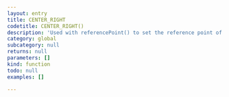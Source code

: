 ```yaml
---
layout: entry
title: CENTER_RIGHT
codetitle: CENTER_RIGHT()
description: 'Used with referencePoint() to set the reference point of transformations to the center right of the page item.'
category: global
subcategory: null
returns: null
parameters: []
kind: function
todo: null
examples: []

---
```


